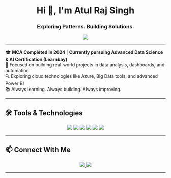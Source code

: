 <h1 align="center">Hi 👋, I'm Atul Raj Singh</h1>
<h3 align="center">Exploring Patterns. Building Solutions.</h3>

<p align="center">
  <img src="https://readme-typing-svg.herokuapp.com?font=Fira+Code&size=22&pause=1000&color=00BFFF&center=true&vCenter=true&width=500&lines=Aspiring+Data+Scientist+%7C+MCA+Student;Python+%7C+SQL+%7C+Power+BI+%7C+Excel;From+Data+Choas+to+Clarity" />
</p>

---

🎓 **MCA Completed in 2024** | **Currently pursuing Advanced Data Science & AI Certification (Learnbay)**  
🚀 Focused on building real-world projects in data analysis, dashboards, and automation  
🔍 Exploring cloud technologies like Azure, Big Data tools, and advanced Power BI  
📚 Always learning. Always building. Always improving.

---

## 🛠 Tools & Technologies

<p align="center">
  <img src="https://img.shields.io/badge/Python-3776AB?style=for-the-badge&logo=python&logoColor=white" />
  <img src="https://img.shields.io/badge/SQL-336791?style=for-the-badge&logo=postgresql&logoColor=white" />
  <img src="https://img.shields.io/badge/PowerBI-F2C811?style=for-the-badge&logo=powerbi&logoColor=black" />
  <img src="https://img.shields.io/badge/Tableau-E97627?style=for-the-badge&logo=tableau&logoColor=white" />
  <img src="https://img.shields.io/badge/Excel-217346?style=for-the-badge&logo=microsoft-excel&logoColor=white" />
  <img src="https://img.shields.io/badge/Azure-0078D4?style=for-the-badge&logo=microsoft-azure&logoColor=white" />
</p>

---



## 📫 Connect With Me

<p align="center">
  <a href="https://linkedin.com/in/atulrajsingh" target="_blank">
    <img src="https://img.shields.io/badge/LinkedIn-0A66C2?style=for-the-badge&logo=linkedin&logoColor=white" />
  </a>
  <a href="https://kaggle.com/atulraj32" target="_blank">
    <img src="https://img.shields.io/badge/Kaggle-20BEFF?style=for-the-badge&logo=kaggle&logoColor=white" />
  
  </a>

</p>

---


 
</p>



